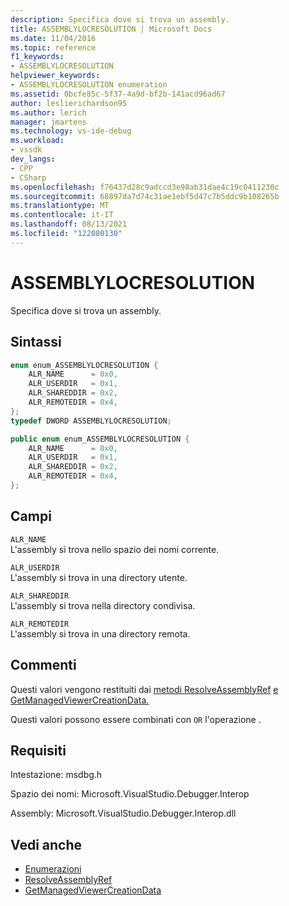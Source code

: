 ```yaml
---
description: Specifica dove si trova un assembly.
title: ASSEMBLYLOCRESOLUTION | Microsoft Docs
ms.date: 11/04/2016
ms.topic: reference
f1_keywords:
- ASSEMBLYLOCRESOLUTION
helpviewer_keywords:
- ASSEMBLYLOCRESOLUTION enumeration
ms.assetid: 0bcfe85c-5f37-4a9d-bf2b-141acd96ad67
author: leslierichardson95
ms.author: lerich
manager: jmartens
ms.technology: vs-ide-debug
ms.workload:
- vssdk
dev_langs:
- CPP
- CSharp
ms.openlocfilehash: f76437d28c9adccd3e98ab31dae4c19c0411230c
ms.sourcegitcommit: 68897da7d74c31ae1ebf5d47c7b5ddc9b108265b
ms.translationtype: MT
ms.contentlocale: it-IT
ms.lasthandoff: 08/13/2021
ms.locfileid: "122080130"
---
```

# <a name="assemblylocresolution"></a>ASSEMBLYLOCRESOLUTION
Specifica dove si trova un assembly.

## <a name="syntax"></a>Sintassi

```cpp
enum enum_ASSEMBLYLOCRESOLUTION {
    ALR_NAME      = 0x0,
    ALR_USERDIR   = 0x1,
    ALR_SHAREDDIR = 0x2,
    ALR_REMOTEDIR = 0x4,
};
typedef DWORD ASSEMBLYLOCRESOLUTION;
```

```csharp
public enum enum_ASSEMBLYLOCRESOLUTION {
    ALR_NAME      = 0x0,
    ALR_USERDIR   = 0x1,
    ALR_SHAREDDIR = 0x2,
    ALR_REMOTEDIR = 0x4,
};
```

## <a name="fields"></a>Campi
`ALR_NAME`\
L'assembly si trova nello spazio dei nomi corrente.

`ALR_USERDIR`\
L'assembly si trova in una directory utente.

`ALR_SHAREDDIR`\
L'assembly si trova nella directory condivisa.

`ALR_REMOTEDIR`\
L'assembly si trova in una directory remota.

## <a name="remarks"></a>Commenti
Questi valori vengono restituiti dai [metodi ResolveAssemblyRef](../../../extensibility/debugger/reference/ipropertyproxyeeside-resolveassemblyref.md) [e GetManagedViewerCreationData.](../../../extensibility/debugger/reference/ipropertyproxyeeside-getmanagedviewercreationdata.md)

Questi valori possono essere combinati con `OR` l'operazione .

## <a name="requirements"></a>Requisiti
Intestazione: msdbg.h

Spazio dei nomi: Microsoft.VisualStudio.Debugger.Interop

Assembly: Microsoft.VisualStudio.Debugger.Interop.dll

## <a name="see-also"></a>Vedi anche
- [Enumerazioni](../../../extensibility/debugger/reference/enumerations-visual-studio-debugging.md)
- [ResolveAssemblyRef](../../../extensibility/debugger/reference/ipropertyproxyeeside-resolveassemblyref.md)
- [GetManagedViewerCreationData](../../../extensibility/debugger/reference/ipropertyproxyeeside-getmanagedviewercreationdata.md)
